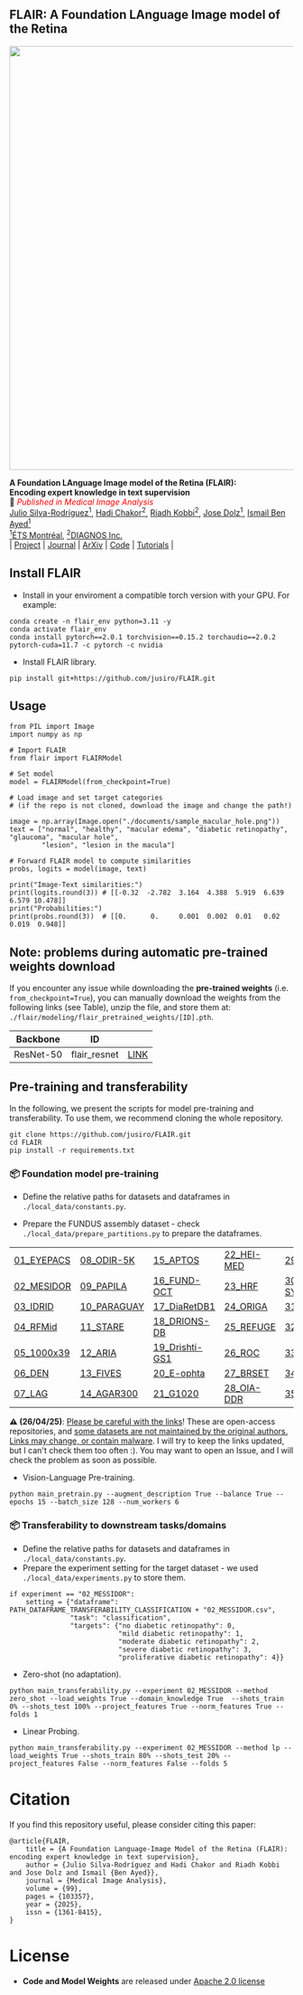 ## FLAIR: A Foundation LAnguage Image model of the Retina

<img src="./documents/flair.png" width = "750" alt="" align=center /> <br/>

<b>A Foundation LAnguage Image model of the Retina (FLAIR):</b> <br/>
<b>Encoding expert knowledge in text supervision</b> <br/>
📜 <span style="color:red">*Published in Medical Image Analysis*</span> \
[Julio Silva-Rodríguez<sup>1</sup>](https://scholar.google.es/citations?user=1UMYgHMAAAAJ&hl),
[Hadi Chakor<sup>2</sup>](https://scholar.google.ca/citations?user=0Njg-cQAAAAJ&hl),
[Riadh Kobbi<sup>2</sup>](https://ca.linkedin.com/in/riadh-kobbi),
[Jose Dolz<sup>1</sup>](https://scholar.google.es/citations?user=yHQIFFMAAAAJ&hl),
[Ismail Ben Ayed<sup>1</sup>](https://scholar.google.es/citations?user=29vyUccAAAAJ&hl) <br/>
[<sup>1</sup>ÉTS Montréal](https://www.etsmtl.ca/), [<sup>2</sup>DIAGNOS  Inc.](https://www.diagnos.com/)<br/>
| [Project](https://jusiro.github.io/projects/flair) | [Journal](https://www.sciencedirect.com/science/article/pii/S1361841524002822) | [ArXiv](https://arxiv.org/pdf/2308.07898.pdf) | [Code](https://github.com/jusiro/FLAIR) | [Tutorials](https://colab.research.google.com/drive/1LE50MQmsEQxMM-qvytXGeJ9WAu09w1MR?usp=sharing) |

## Install FLAIR

* Install in your enviroment a compatible torch version with your GPU. For example:
```
conda create -n flair_env python=3.11 -y
conda activate flair_env
conda install pytorch==2.0.1 torchvision==0.15.2 torchaudio==2.0.2 pytorch-cuda=11.7 -c pytorch -c nvidia
```

* Install FLAIR library.
```
pip install git+https://github.com/jusiro/FLAIR.git
```

## Usage

```
from PIL import Image
import numpy as np

# Import FLAIR
from flair import FLAIRModel

# Set model
model = FLAIRModel(from_checkpoint=True)

# Load image and set target categories 
# (if the repo is not cloned, download the image and change the path!)

image = np.array(Image.open("./documents/sample_macular_hole.png"))
text = ["normal", "healthy", "macular edema", "diabetic retinopathy", "glaucoma", "macular hole",
        "lesion", "lesion in the macula"]

# Forward FLAIR model to compute similarities
probs, logits = model(image, text)

print("Image-Text similarities:")
print(logits.round(3)) # [[-0.32  -2.782  3.164  4.388  5.919  6.639  6.579 10.478]]
print("Probabilities:")
print(probs.round(3))  # [[0.      0.     0.001  0.002  0.01   0.02   0.019  0.948]]
```

## **Note**: problems during automatic **pre-trained weights download**

If you encounter any issue while downloading the **pre-trained weights** (i.e. `from_checkpoint=True`), you can manually download the weights from the following links (see Table), unzip the file, and store them at: `./flair/modeling/flair_pretrained_weights/[ID].pth`.

| Backbone  |      ID      |                                                                                               |
|-----------|:------------:|:---------------------------------------------------------------------------------------------:|
| ResNet-50 | flair_resnet | [LINK](https://drive.google.com/file/d/1l24_2IzwQdnaa034I0zcyDLs_zMujsbR/view?usp=drive_link) |

## Pre-training and transferability

In the following, we present the scripts for model pre-training and transferability. To use them, we recommend cloning the whole repository.

```
git clone https://github.com/jusiro/FLAIR.git
cd FLAIR
pip install -r requirements.txt
```

### 📦 Foundation model pre-training

* Define the relative paths for datasets and dataframes in `./local_data/constants.py`.

* Prepare the FUNDUS assembly dataset - check `./local_data/prepare_partitions.py` to prepare the dataframes.

|                                                                                                                                      |                                                                                                                           |                                                                                        |                                                                             |                                                                                                                                                                  |                                                                                                         |
|--------------------------------------------------------------------------------------------------------------------------------------|---------------------------------------------------------------------------------------------------------------------------|----------------------------------------------------------------------------------------|-----------------------------------------------------------------------------|------------------------------------------------------------------------------------------------------------------------------------------------------------------|---------------------------------------------------------------------------------------------------------|
| [01_EYEPACS](https://www.kaggle.com/c/diabetic-retinopathy-detection/data)                                                           | [08_ODIR-5K](https://www.kaggle.com/datasets/andrewmvd/ocular-disease-recognition-odir5k)                                 | [15_APTOS](https://www.kaggle.com/competitions/aptos2019-blindness-detection/data)     | [22_HEI-MED](https://github.com/lgiancaUTH/HEI-MED)                         | [29_AIROGS](https://zenodo.org/record/5793241#.ZDi2vNLMJH5)                                                                                                      | [36_ACRIMA](https://biomedical-engineering-online.biomedcentral.com/articles/10.1186/s12938-019-0649-y) |
| [02_MESIDOR](https://www.adcis.net/en/third-party/messidor2/)                                                                        | [09_PAPILA](https://figshare.com/articles/dataset/PAPILA/14798004/1)                                                      | [16_FUND-OCT](https://data.mendeley.com/datasets/trghs22fpg/3)                         | [23_HRF](http://www5.cs.fau.de/research/data/fundus-images/)                | [30_SUSTech-SYSU](https://figshare.com/articles/dataset/The_SUSTech-SYSU_dataset_for_automated_exudate_detection_and_diabetic_retinopathy_grading/12570770/1)    | [37_DeepDRiD](https://github.com/deepdrdoc/DeepDRiD)                                                    |
| [03_IDRID](https://idrid.grand-challenge.org/Rules/)                                                                                 | [10_PARAGUAY](https://zenodo.org/record/4647952#.ZBT5xXbMJD9)                                                             | [17_DiaRetDB1](https://www.it.lut.fi/project/imageret/diaretdb1_v2_1/)                 | [24_ORIGA](https://pubmed.ncbi.nlm.nih.gov/21095735/)                       | [31_JICHI](https://figshare.com/articles/figure/Davis_Grading_of_One_and_Concatenated_Figures/4879853/1)                                                         | [38_MMAC](https://codalab.lisn.upsaclay.fr/competitions/12441)                                          |
| [04_RFMid](https://ieee-dataport.org/documents/retinal-fundus-multi-disease-image-dataset-rfmid-20)                                  | [11_STARE](https://cecas.clemson.edu/~ahoover/stare/)                                                                     | [18_DRIONS-DB](http://www.ia.uned.es/~ejcarmona/DRIONS-DB.html)                        | [25_REFUGE](https://refuge.grand-challenge.org/)                            | [32_CHAKSU](https://figshare.com/articles/dataset/Ch_k_u_A_glaucoma_specific_fundus_image_database/20123135?file=38944805)                                       |                                                                                                         |
| [05_1000x39](https://www.kaggle.com/datasets/linchundan/fundusimage1000)                                                             | [12_ARIA](https://www.researchgate.net/post/How_can_I_find_the_ARIA_Automatic_Retinal_Image_Analysis_Dataset)             | [19_Drishti-GS1](http://cvit.iiit.ac.in/projects/mip/drishti-gs/mip-dataset2/Home.php) | [26_ROC](http://webeye.ophth.uiowa.edu/ROC/)                                | [33_DR1-2](https://figshare.com/articles/dataset/Advancing_Bag_of_Visual_Words_Representations_for_Lesion_Classification_in_Retinal_Images/953671?file=6502302)  |                                                                                                         |
| [06_DEN](https://github.com/Jhhuangkay/DeepOpht-Medical-Report-Generation-for-Retinal-Images-via-Deep-Models-and-Visual-Explanation) | [13_FIVES](https://figshare.com/articles/figure/FIVES_A_Fundus_Image_Dataset_for_AI-based_Vessel_Segmentation/19688169/1) | [20_E-ophta](https://www.adcis.net/en/third-party/e-ophtha/)                           | [27_BRSET](https://physionet.org/content/brazilian-ophthalmological/1.0.0/) | [34_Cataract](https://www.kaggle.com/datasets/jr2ngb/cataractdataset)                                                                                            |                                                                                                         |
| [07_LAG](https://github.com/smilell/AG-CNN)                                                                                          | [14_AGAR300](https://ieee-dataport.org/open-access/diabetic-retinopathy-fundus-image-datasetagar300)                      | [21_G1020](https://arxiv.org/abs/2006.09158)                                           | [28_OIA-DDR](https://github.com/nkicsl/DDR-dataset)                         | [35_ScarDat](https://github.com/li-xirong/fundus10k)                                                                                                             |                                                                                                         |

**⚠️ (26/04/25)**: <u>Please be careful with the links</u>! These are open-access repositories, and <u>some datasets are not maintained by the original authors. Links may change, or contain malware</u>. I will try to keep the links updated, but I can't check them too often :). You may want to open an Issue, and I will check the problem as soon as possible.

* Vision-Language Pre-training.

```
python main_pretrain.py --augment_description True --balance True --epochs 15 --batch_size 128 --num_workers 6
```

### 📦 Transferability to downstream tasks/domains
* Define the relative paths for datasets and dataframes in `./local_data/constants.py`.
* Prepare the experiment setting for the target dataset - we used `./local_data/experiments.py` to store them.

```
if experiment == "02_MESSIDOR":
    setting = {"dataframe": PATH_DATAFRAME_TRANSFERABILITY_CLASSIFICATION + "02_MESSIDOR.csv",
               "task": "classification",
               "targets": {"no diabetic retinopathy": 0,
                           "mild diabetic retinopathy": 1,
                           "moderate diabetic retinopathy": 2,
                           "severe diabetic retinopathy": 3,
                           "proliferative diabetic retinopathy": 4}}
```

* Zero-shot (no adaptation).

```
python main_transferability.py --experiment 02_MESSIDOR --method zero_shot --load_weights True --domain_knowledge True  --shots_train 0% --shots_test 100% --project_features True --norm_features True --folds 1 
```

* Linear Probing.

```
python main_transferability.py --experiment 02_MESSIDOR --method lp --load_weights True --shots_train 80% --shots_test 20% --project_features False --norm_features False --folds 5 
```

# Citation

If you find this repository useful, please consider citing this paper:
```
@article{FLAIR,
    title = {A Foundation Language-Image Model of the Retina (FLAIR): encoding expert knowledge in text supervision},
    author = {Julio Silva-Rodríguez and Hadi Chakor and Riadh Kobbi and Jose Dolz and Ismail {Ben Ayed}},
    journal = {Medical Image Analysis},
    volume = {99},
    pages = {103357},
    year = {2025},
    issn = {1361-8415},
}
```

# License

- **Code and Model Weights** are released under [Apache 2.0 license](LICENSE)
